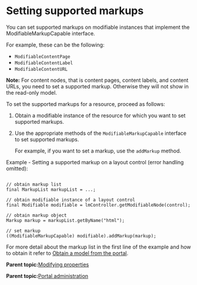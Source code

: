 # Setting supported markups

You can set supported markups on modifiable instances that implement the ModifiableMarkupCapable interface.

For example, these can be the following:

-   `ModifiableContentPage`
-   `ModifiableContentLabel`
-   `ModifiableContentURL`

**Note:** For content nodes, that is content pages, content labels, and content URLs, you need to set a supported markup. Otherwise they will not show in the read-only model.

To set the supported markups for a resource, proceed as follows:

1.  Obtain a modifiable instance of the resource for which you want to set supported markups.

2.  Use the appropriate methods of the `ModifiableMarkupCapable` interface to set supported markups.

    For example, if you want to set a markup, use the `addMarkup` method.


Example - Setting a supported markup on a layout control \(error handling omitted\):

```

// obtain markup list 
final MarkupList markupList = ...;

// obtain modifiable instance of a layout control
final Modifiable modifiable = lmController.getModifiableNode(control); 

// obtain markup object
Markup markup = markupList.getByName("html");

// set markup 
((ModifiableMarkupCapable) modifiable).addMarkup(markup);

```

For more detail about the markup list in the first line of the example and how to obtain it refer to [Obtain a model from the portal](dgn_modelobt.md).

**Parent topic:**[Modifying properties](../dev/ctrlrapit_mdfy_props.md)

**Parent topic:**[Portal administration](../practitioner_studio/administration.md)

